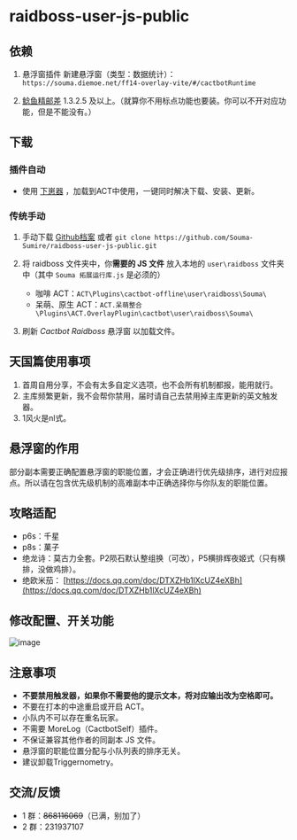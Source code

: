 # raidboss-user-js-public

## 依赖

1. 悬浮窗插件 新建悬浮窗（类型：数据统计）：`https://souma.diemoe.net/ff14-overlay-vite/#/cactbotRuntime`

1. [鲶鱼精邮差](https://github.com/Natsukage/PostNamazu/releases) 1.3.2.5 及以上。（就算你不用标点功能也要装。你可以不开对应功能，但是不能没有。）

## 下载

### 插件自动

- 使用 [下崽器](https://github.com/Souma-Sumire/SoumaDownloader/releases/latest) ，加载到ACT中使用，一键同时解决下载、安装、更新。
  
### 传统手动

1. 手动下载 [Github档案](https://github.com/Souma-Sumire/raidboss-user-js-public/archive/refs/heads/main.zip) 或者 `git clone https://github.com/Souma-Sumire/raidboss-user-js-public.git`
1. 将 raidboss 文件夹中，你**需要的 JS 文件** 放入本地的 `user\raidboss` 文件夹中（其中 `Souma 拓展运行库.js` 是必须的）
    - 咖啡 ACT：`ACT\Plugins\cactbot-offline\user\raidboss\Souma\`
    - 呆萌、原生 ACT：`ACT.呆萌整合\Plugins\ACT.OverlayPlugin\cactbot\user\raidboss\Souma\`

1. 刷新 _Cactbot Raidboss_ 悬浮窗 以加载文件。

## 天国篇使用事项

1. 首周自用分享，不会有太多自定义选项，也不会所有机制都报，能用就行。
2. 主库频繁更新，我不会帮你禁用，届时请自己去禁用掉主库更新的英文触发器。
3. 1风火是nl式。

## 悬浮窗的作用

部分副本需要正确配置悬浮窗的职能位置，才会正确进行优先级排序，进行对应报点。所以请在包含优先级机制的高难副本中正确选择你与你队友的职能位置。

## 攻略适配

- p6s：千星
- p8s：菓子
- 绝龙诗：莫古力全套。P2陨石默认整组换（可改），P5横排辉夜姬式（只有横排，没做鸡排）。
- 绝欧米茄： [https://docs.qq.com/doc/DTXZHb1lXcUZ4eXBh](https://docs.qq.com/doc/DTXZHb1lXcUZ4eXBh)

## 修改配置、开关功能

![image](https://user-images.githubusercontent.com/33572696/236646515-46844cf6-0179-4fae-a471-1a37f078b1da.png)

## 注意事项

- **不要禁用触发器，如果你不需要他的提示文本，将对应输出改为空格即可。**
- 不要在打本的中途重启或开启 ACT。
- 小队内不可以存在重名玩家。
- 不需要 MoreLog（CactbotSelf）插件。
- 不保证兼容其他作者的同副本 JS 文件。
- 悬浮窗的职能位置分配与小队列表的排序无关。
- 建议卸载Triggernometry。

## 交流/反馈

- 1 群：~~868116069~~（已满，别加了）
- 2 群：231937107
